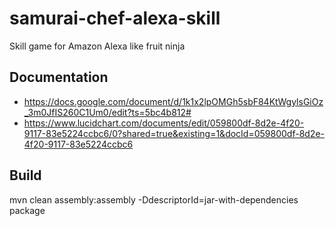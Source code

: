 # samurai-chef-alexa-skill
Skill game for Amazon Alexa like fruit ninja

## Documentation
- https://docs.google.com/document/d/1k1x2lpOMGh5sbF84KtWgylsGiOz_3m0JfIS260C1Um0/edit?ts=5bc4b812#
- https://www.lucidchart.com/documents/edit/059800df-8d2e-4f20-9117-83e5224ccbc6/0?shared=true&existing=1&docId=059800df-8d2e-4f20-9117-83e5224ccbc6

## Build
mvn clean assembly:assembly -DdescriptorId=jar-with-dependencies package
